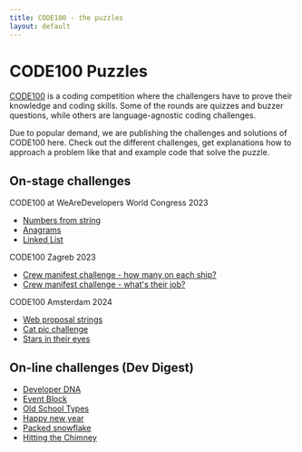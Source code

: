 ```yaml
---
title: CODE100 - the puzzles
layout: default
---
```


# CODE100 Puzzles

[CODE100](https://code100.dev) is a coding competition where the challengers have to prove their knowledge and coding skills. Some of the rounds are quizzes and buzzer questions, while others are language-agnostic coding challenges.

Due to popular demand, we are publishing the challenges and solutions of CODE100 here. Check out the different challenges, get explanations how to approach a problem like that and example code that solve the puzzle.

## On-stage challenges

CODE100 at WeAreDevelopers World Congress 2023

* [Numbers from string](/2023-puzzles/challenge-1/)
* [Anagrams](/2023-puzzles/challenge-2/)
* [Linked List](/2023-puzzles/challenge-3/)

CODE100 Zagreb 2023

* [Crew manifest challenge - how many on each ship?](/2023-puzzles/zagreb-challenge-1)
* [Crew manifest challenge - what's their job?](/2023-puzzles/zagreb-challenge-2)

CODE100 Amsterdam 2024

* [Web proposal strings](/puzzles/web-proposal)
* [Cat pic challenge](/puzzles/catpics)
* [Stars in their eyes](/puzzles/stars-in-their-eyes/)

## On-line challenges (Dev Digest)

* [Developer DNA](/puzzles/developer-dna/)
* [Event Block](/puzzles/eventblock/)
* [Old School Types](/puzzles/oldschooltypes/)
* [Happy new year](/puzzles/happy-new-year/)
* [Packed snowflake](/puzzles/packedsnowflake/)
* [Hitting the Chimney](/puzzles/hitting-the-chimney/)
